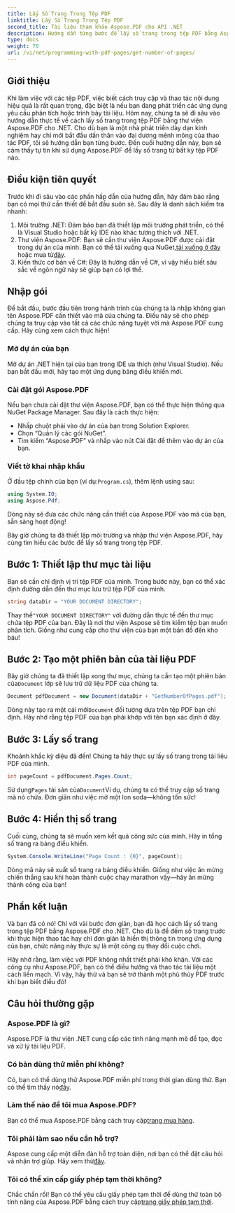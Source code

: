 ```yaml
---
title: Lấy Số Trang Trong Tệp PDF
linktitle: Lấy Số Trang Trong Tệp PDF
second_title: Tài liệu tham khảo Aspose.PDF cho API .NET
description: Hướng dẫn từng bước để lấy số trang trong tệp PDF bằng Aspose.PDF cho .NET. Dễ triển khai, lý tưởng cho các dự án của bạn.
type: docs
weight: 70
url: /vi/net/programming-with-pdf-pages/get-number-of-pages/
---
```

## Giới thiệu

Khi làm việc với các tệp PDF, việc biết cách truy cập và thao tác nội dung hiệu quả là rất quan trọng, đặc biệt là nếu bạn đang phát triển các ứng dụng yêu cầu phân tích hoặc trình bày tài liệu. Hôm nay, chúng ta sẽ đi sâu vào hướng dẫn thực tế về cách lấy số trang trong tệp PDF bằng thư viện Aspose.PDF cho .NET. Cho dù bạn là một nhà phát triển dày dạn kinh nghiệm hay chỉ mới bắt đầu dấn thân vào đại dương mênh mông của thao tác PDF, tôi sẽ hướng dẫn bạn từng bước. Đến cuối hướng dẫn này, bạn sẽ cảm thấy tự tin khi sử dụng Aspose.PDF để lấy số trang từ bất kỳ tệp PDF nào.

## Điều kiện tiên quyết

Trước khi đi sâu vào các phần hấp dẫn của hướng dẫn, hãy đảm bảo rằng bạn có mọi thứ cần thiết để bắt đầu suôn sẻ. Sau đây là danh sách kiểm tra nhanh:

1. Môi trường .NET: Đảm bảo bạn đã thiết lập môi trường phát triển, có thể là Visual Studio hoặc bất kỳ IDE nào khác tương thích với .NET.
2.  Thư viện Aspose.PDF: Bạn sẽ cần thư viện Aspose.PDF được cài đặt trong dự án của mình. Bạn có thể tải xuống qua NuGet,[tải xuống ở đây](https://releases.aspose.com/pdf/net/) hoặc mua từ[đây](https://purchase.aspose.com/buy).
3. Kiến thức cơ bản về C#: Đây là hướng dẫn về C#, vì vậy hiểu biết sâu sắc về ngôn ngữ này sẽ giúp bạn có lợi thế.

## Nhập gói

Để bắt đầu, bước đầu tiên trong hành trình của chúng ta là nhập không gian tên Aspose.PDF cần thiết vào mã của chúng ta. Điều này sẽ cho phép chúng ta truy cập vào tất cả các chức năng tuyệt vời mà Aspose.PDF cung cấp. Hãy cùng xem cách thực hiện!

### Mở dự án của bạn

Mở dự án .NET hiện tại của bạn trong IDE ưa thích (như Visual Studio). Nếu bạn bắt đầu mới, hãy tạo một ứng dụng bảng điều khiển mới. 

### Cài đặt gói Aspose.PDF

Nếu bạn chưa cài đặt thư viện Aspose.PDF, bạn có thể thực hiện thông qua NuGet Package Manager. Sau đây là cách thực hiện:

- Nhấp chuột phải vào dự án của bạn trong Solution Explorer.
- Chọn “Quản lý các gói NuGet”.
- Tìm kiếm “Aspose.PDF” và nhấp vào nút Cài đặt để thêm vào dự án của bạn.

### Viết tờ khai nhập khẩu

 Ở đầu tệp chính của bạn (ví dụ:`Program.cs`), thêm lệnh using sau:

```csharp
using System.IO;
using Aspose.Pdf;
```

Dòng này sẽ đưa các chức năng cần thiết của Aspose.PDF vào mã của bạn, sẵn sàng hoạt động!

Bây giờ chúng ta đã thiết lập môi trường và nhập thư viện Aspose.PDF, hãy cùng tìm hiểu các bước để lấy số trang trong tệp PDF.

## Bước 1: Thiết lập thư mục tài liệu

Bạn sẽ cần chỉ định vị trí tệp PDF của mình. Trong bước này, bạn có thể xác định đường dẫn đến thư mục lưu trữ tệp PDF của mình.

```csharp
string dataDir = "YOUR DOCUMENT DIRECTORY";
```
 Thay thế`"YOUR DOCUMENT DIRECTORY"` với đường dẫn thực tế đến thư mục chứa tệp PDF của bạn. Đây là nơi thư viện Aspose sẽ tìm kiếm tệp bạn muốn phân tích. Giống như cung cấp cho thư viện của bạn một bản đồ đến kho báu!

## Bước 2: Tạo một phiên bản của tài liệu PDF

 Bây giờ chúng ta đã thiết lập xong thư mục, chúng ta cần tạo một phiên bản của`Document` lớp sẽ lưu trữ dữ liệu PDF của chúng ta.

```csharp
Document pdfDocument = new Document(dataDir + "GetNumberOfPages.pdf");
```
 Dòng này tạo ra một cái mới`Document` đối tượng dựa trên tệp PDF bạn chỉ định. Hãy nhớ rằng tệp PDF của bạn phải khớp với tên bạn xác định ở đây.

## Bước 3: Lấy số trang

Khoảnh khắc kỳ diệu đã đến! Chúng ta hãy thực sự lấy số trang trong tài liệu PDF của mình.

```csharp
int pageCount = pdfDocument.Pages.Count;
```
 Sử dụng`Pages` tài sản của`Document`Ví dụ, chúng ta có thể truy cập số trang mà nó chứa. Đơn giản như việc mở một lon soda—không tốn sức!

## Bước 4: Hiển thị số trang

Cuối cùng, chúng ta sẽ muốn xem kết quả công sức của mình. Hãy in tổng số trang ra bảng điều khiển.

```csharp
System.Console.WriteLine("Page Count : {0}", pageCount);
```
Dòng mã này sẽ xuất số trang ra bảng điều khiển. Giống như việc ăn mừng chiến thắng sau khi hoàn thành cuộc chạy marathon vậy—hãy ăn mừng thành công của bạn!

## Phần kết luận

Và bạn đã có nó! Chỉ với vài bước đơn giản, bạn đã học cách lấy số trang trong tệp PDF bằng Aspose.PDF cho .NET. Cho dù là để đếm số trang trước khi thực hiện thao tác hay chỉ đơn giản là hiển thị thông tin trong ứng dụng của bạn, chức năng này thực sự là một công cụ thay đổi cuộc chơi. 

Hãy nhớ rằng, làm việc với PDF không nhất thiết phải khó khăn. Với các công cụ như Aspose.PDF, bạn có thể điều hướng và thao tác tài liệu một cách liền mạch. Vì vậy, hãy thử và bạn sẽ trở thành một phù thủy PDF trước khi bạn biết điều đó!

## Câu hỏi thường gặp

### Aspose.PDF là gì?
Aspose.PDF là thư viện .NET cung cấp các tính năng mạnh mẽ để tạo, đọc và xử lý tài liệu PDF.

### Có bản dùng thử miễn phí không?
 Có, bạn có thể dùng thử Aspose.PDF miễn phí trong thời gian dùng thử. Bạn có thể tìm thấy nó[đây](https://releases.aspose.com/).

### Làm thế nào để tôi mua Aspose.PDF?
 Bạn có thể mua Aspose.PDF bằng cách truy cập[trang mua hàng](https://purchase.aspose.com/buy).

### Tôi phải làm sao nếu cần hỗ trợ?
 Aspose cung cấp một diễn đàn hỗ trợ toàn diện, nơi bạn có thể đặt câu hỏi và nhận trợ giúp. Hãy xem thử[đây](https://forum.aspose.com/c/pdf/10).

### Tôi có thể xin cấp giấy phép tạm thời không?
 Chắc chắn rồi! Bạn có thể yêu cầu giấy phép tạm thời để dùng thử toàn bộ tính năng của Aspose.PDF bằng cách truy cập[trang giấy phép tạm thời](https://purchase.aspose.com/temporary-license/).